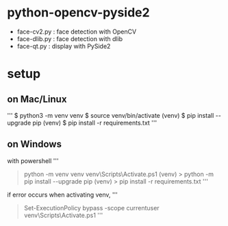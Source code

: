 # python-opencv-pyside2

* face-cv2.py : face detection with OpenCV
* face-dlib.py : face detection with dlib
* face-qt.py : display with PySide2

# setup

## on Mac/Linux

'''
$ python3 -m venv venv
$ source venv/bin/activate
(venv) $ pip install --upgrade pip
(venv) $ pip install -r requirements.txt
'''

## on Windows

with powershell
'''
> python -m venv venv
> venv\Scripts\Activate.ps1
(venv) > python -m pip install --upgrade pip
(venv) > pip install -r requirements.txt
'''

if error occurs when activating venv, 
'''
> Set-ExecutionPolicy bypass -scope currentuser
> venv\Scripts\Activate.ps1
'''
